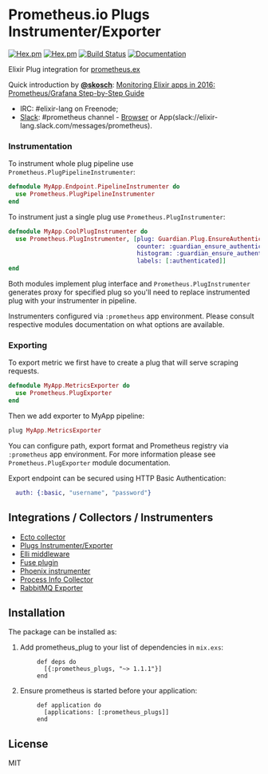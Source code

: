 # Prometheus.io Plugs Instrumenter/Exporter
[![Hex.pm](https://img.shields.io/hexpm/v/prometheus_plugs.svg?maxAge=2592000?style=plastic)](https://hex.pm/packages/prometheus_plugs) 
[![Hex.pm](https://img.shields.io/hexpm/dt/prometheus_plugs.svg?maxAge=2592000)](https://hex.pm/packages/prometheus_plugs)
[![Build Status](https://travis-ci.org/deadtrickster/prometheus-plugs.svg?branch=master)](https://travis-ci.org/deadtrickster/prometheus-plugs)  [![Documentation](https://img.shields.io/badge/documentation-on%20hexdocs-green.svg)](https://hexdocs.pm/prometheus_plugs/)

Elixir Plug integration for [prometheus.ex](https://github.com/deadtrickster/prometheus.ex)

Quick introduction by [**@skosch**](https://github.com/skosch): [Monitoring Elixir apps in 2016: Prometheus/Grafana Step-by-Step Guide](http://aldusleaf.org/monitoring-elixir-apps-in-2016-prometheus-and-grafana/)

 - IRC: #elixir-lang on Freenode;
 - [Slack](https://elixir-slackin.herokuapp.com/): #prometheus channel - [Browser](https://elixir-lang.slack.com/messages/prometheus) or App(slack://elixir-lang.slack.com/messages/prometheus).

### Instrumentation

To instrument whole plug pipeline use `Prometheus.PlugPipelineInstrumenter`:

```elixir
defmodule MyApp.Endpoint.PipelineInstrumenter do
  use Prometheus.PlugPipelineInstrumenter
end
```

To instrument just a single plug use `Prometheus.PlugInstrumenter`:

```elixir
defmodule MyApp.CoolPlugInstrumenter do
  use Prometheus.PlugInstrumenter, [plug: Guardian.Plug.EnsureAuthenticated,
                                    counter: :guardian_ensure_authenticated_total,
                                    histogram: :guardian_ensure_authenticated_duration_microseconds,
                                    labels: [:authenticated]]
end
```

Both modules implement plug interface and `Prometheus.PlugInstrumenter` generates proxy for specified plug so you'll need to replace instrumented plug with your instrumenter in pipeline.

Instrumenters configured via `:prometheus` app environment. Please consult respective modules documentation on
what options are available.

### Exporting

To export metric we first have to create a plug that will serve scraping requests.

```elixir
defmodule MyApp.MetricsExporter do
  use Prometheus.PlugExporter
end
```

Then we add exporter to MyApp pipeline:

```elixir
plug MyApp.MetricsExporter
```

You can configure path, export format and Prometheus registry via `:prometheus` app environment. 
For more information please see `Prometheus.PlugExporter` module documentation.

Export endpoint can be secured using HTTP Basic Authentication:

```elixir
  auth: {:basic, "username", "password"}
```

## Integrations / Collectors / Instrumenters
 - [Ecto collector](https://github.com/deadtrickster/prometheus-ecto)
 - [Plugs Instrumenter/Exporter](https://github.com/deadtrickster/prometheus-plugs)
 - [Elli middleware](https://github.com/elli-lib/elli_prometheus)
 - [Fuse plugin](https://github.com/jlouis/fuse#fuse_stats_prometheus)
 - [Phoenix instrumenter](https://github.com/deadtrickster/prometheus-phoenix)
 - [Process Info Collector](https://github.com/deadtrickster/prometheus_process_collector.erl)
 - [RabbitMQ Exporter](https://github.com/deadtrickster/prometheus_rabbitmq_exporter)

## Installation

The package can be installed as:

  1. Add prometheus_plug to your list of dependencies in `mix.exs`:
```
        def deps do
          [{:prometheus_plugs, "~> 1.1.1"}]
        end
```

  2. Ensure prometheus is started before your application:
```
        def application do
          [applications: [:prometheus_plugs]]
        end
```

## License

MIT
